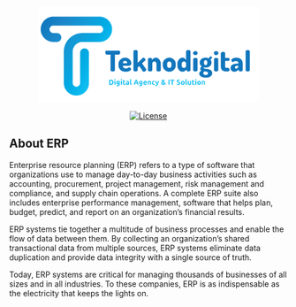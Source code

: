 <p align="center"><a href="https://laravel.com" target="_blank"><img src="https://raw.githubusercontent.com/Zordi/erp/master/public/assets/media/logos/logo.png" width="400"></a></p>

<p align="center">
<a href=""><img src="https://img.shields.io/packagist/l/laravel/framework" alt="License"></a>
</p>

## About ERP

Enterprise resource planning (ERP) refers to a type of software that organizations use to manage day-to-day business activities such as accounting, procurement, project management, risk management and compliance, and supply chain operations. A complete ERP suite also includes enterprise performance management, software that helps plan, budget, predict, and report on an organization’s financial results.

ERP systems tie together a multitude of business processes and enable the flow of data between them. By collecting an organization’s shared transactional data from multiple sources, ERP systems eliminate data duplication and provide data integrity with a single source of truth.

Today, ERP systems are critical for managing thousands of businesses of all sizes and in all industries. To these companies, ERP is as indispensable as the electricity that keeps the lights on.

